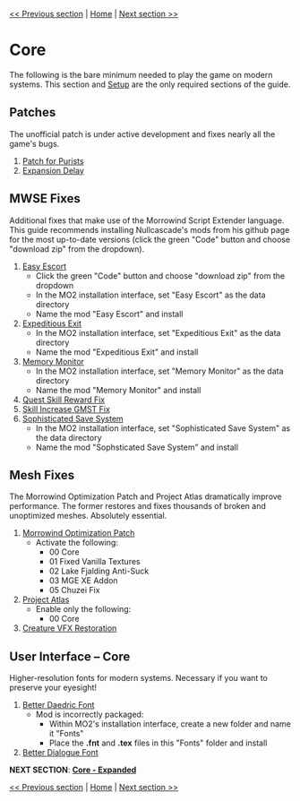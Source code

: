 [<< Previous section](https://github.com/doublemoulinet/Morrowind-Modular-Mod-Guide/blob/master/SETUP.md) | [Home](https://github.com/doublemoulinet/Morrowind-Modular-Mod-Guide) | [Next section >>](https://github.com/doublemoulinet/Morrowind-Modular-Mod-Guide/blob/master/EXPANDEDCORE.md)

# Core
The following is the bare minimum needed to play the game on modern systems. This section and [Setup](https://github.com/doublemoulinet/Morrowind-Modular-Mod-Guide/blob/master/SETUP.md) are the only required sections of the guide.

## Patches
The unofficial patch is under active development and fixes nearly all the game's bugs. 
1. [Patch for Purists](https://www.nexusmods.com/morrowind/mods/45096?)
1. [Expansion Delay](https://www.nexusmods.com/morrowind/mods/47588?)

## MWSE Fixes
Additional fixes that make use of the Morrowind Script Extender language. This guide recommends installing Nullcascade's mods from his github page for the most up-to-date versions (click the green "Code" button and choose "download zip" from the dropdown).
1. [Easy Escort](https://github.com/NullCascade/morrowind-mods)
	- Click the green "Code" button and choose "download zip" from the dropdown
	- In the MO2 installation interface, set "Easy Escort" as the data directory
	- Name the mod "Easy Escort" and install
1. [Expeditious Exit](https://github.com/NullCascade/morrowind-mods)
	- In the MO2 installation interface, set "Expeditious Exit" as the data directory
	- Name the mod "Expeditious Exit" and install
1. [Memory Monitor](https://github.com/NullCascade/morrowind-mods)
	- In the MO2 installation interface, set "Memory Monitor" as the data directory
	- Name the mod "Memory Monitor" and install
1. [Quest Skill Reward Fix](https://www.nexusmods.com/morrowind/mods/48269?)
1. [Skill Increase GMST Fix](https://www.nexusmods.com/morrowind/mods/48029?)
1. [Sophisticated Save System](https://github.com/NullCascade/morrowind-mods)
	- In the MO2 installation interface, set "Sophisticated Save System" as the data directory
	- Name the mod "Sophsticated Save System" and install

## Mesh Fixes
The Morrowind Optimization Patch and Project Atlas dramatically improve performance. The former restores and fixes thousands of broken and unoptimized meshes. Absolutely essential.
1. [Morrowind Optimization Patch](https://www.nexusmods.com/morrowind/mods/45384?)
	- Activate the following:
		- 00 Core
		- 01 Fixed Vanilla Textures
		- 02 Lake Fjalding Anti-Suck
		- 03 MGE XE Addon
		- 05 Chuzei Fix
1. [Project Atlas](https://www.nexusmods.com/morrowind/mods/45399?)
	- Enable only the following:
		- 00 Core
1. [Creature VFX Restoration](https://www.nexusmods.com/morrowind/mods/46194?)	

## User Interface – Core
Higher-resolution fonts for modern systems. Necessary if you want to preserve your eyesight!
1. [Better Daedric Font](https://www.nexusmods.com/morrowind/mods/44540?)
	- Mod is incorrectly packaged: 
		- Within MO2's installation interface, create a new folder and name it "Fonts"
		- Place the **.fnt** and **.tex** files in this "Fonts" folder and install
1. [Better Dialogue Font](https://www.nexusmods.com/morrowind/mods/36873?)


**NEXT SECTION**:
[**Core - Expanded**](https://github.com/doublemoulinet/Morrowind-Modular-Mod-Guide/blob/master/EXPANDEDCORE.md)

[<< Previous section](https://github.com/doublemoulinet/Morrowind-Modular-Mod-Guide/blob/master/SETUP.md) | [Home](https://github.com/doublemoulinet/Morrowind-Modular-Mod-Guide) | [Next section >>](https://github.com/doublemoulinet/Morrowind-Modular-Mod-Guide/blob/master/EXPANDEDCORE.md)